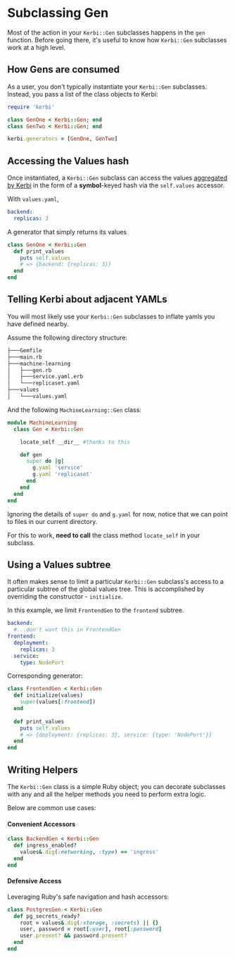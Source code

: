 
# Subclassing Gen

Most of the action in your `Kerbi::Gen` subclasses happens in the `gen` function. 
Before going there, it's useful to know how `Kerbi::Gen` subclasses work at a high level.

## How Gens are consumed 

As a user, you don't typically instantiate your `Kerbi::Gen` subclasses. 
Instead, you pass a list of the class objects to Kerbi: 
```ruby
require 'kerbi'

class GenOne < Kerbi::Gen; end
class GenTwo < Kerbi::Gen; end

kerbi.generators = [GenOne, GenTwo]
```

## Accessing the Values hash

Once instantiated, a `Kerbi::Gen` subclass can access the values
 [aggregated by Kerbi](values.md) in the form of a **symbol**-keyed hash via the
`self.values` accessor.

With `values.yaml`,
```yaml
backend:
  replicas: 3
```

A generator that simply returns its values

```ruby
class GenOne < Kerbi::Gen
  def print_values
    puts self.values
    # => {backend: {replicas: 3}}
  end
end
```

## Telling Kerbi about adjacent YAMLs

You will most likely use your `Kerbi::Gen` subclasses to inflate
yamls you have defined nearby. 

Assume the following directory structure:

```bash
├───Gemfile
├───main.rb
├───machine-learning
│   ├───gen.rb
│   ├───service.yaml.erb
│   └───replicaset.yaml
├───values
│   └───values.yaml
```

And the following `MachineLearning::Gen` class:

```ruby
module MachineLearning
  class Gen < Kerbi::Gen

    locate_self __dir__ #thanks to this

    def gen
      super do |g|
        g.yaml 'service'
        g.yaml 'replicaset' 
      end
    end
  end
end
``` 

Ignoring the details of `super do` and `g.yaml` for now, notice that
we can point to files in our current directory. 

For this to work,
**need to call** the class method `locate_self` in your subclass. 


## Using a Values subtree

It often makes sense to limit a particular `Kerbi::Gen` subclass's access to
a particular subtree of the global values tree.
This is accomplished by overriding the constructor - `initialize`.

In this example, we limit `FrontendGen` to the `frontend` subtree.

```yaml
backend:
  #...don't want this in FrontendGen
frontend:
  deployment:
    replicas: 3
  service:
    type: NodePort
```    

Corresponding generator:

```ruby
class FrontendGen < Kerbi::Gen
  def initialize(values)
    super(values[:frontend])
  end
  
  def print_values
    puts self.values
    # => {deployment: {replicas: 3}, service: {type: 'NodePort'}}
  end
end
```

## Writing Helpers

The `Kerbi::Gen` class is a simple Ruby object; you can decorate
subclasses with any and all the helper methods you need to perform extra logic.

Below are common use cases:

#### Convenient Accessors



```ruby
class BackendGen < Kerbi::Gen
  def ingress_enabled?
    values&.dig(:networking, :type) == 'ingress'
  end
end
``` 
 
#### Defensive Access

Leveraging Ruby's safe navigation and hash accessors:

```ruby
class PostgresGen < Kerbi::Gen
  def pg_secrets_ready?
    root = values&.dig(:storage, :secrets) || {}
    user, password = root[:user], root[:password]
    user.present? && password.present?
  end
end
``` 







